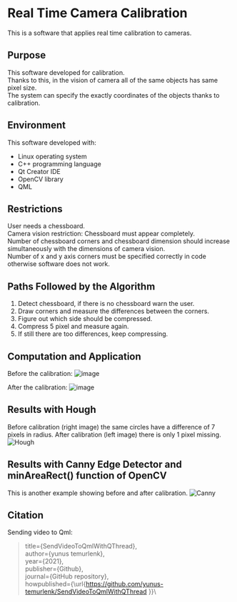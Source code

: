 # Real Time Camera Calibration
This is a software that applies real time calibration to cameras.

## Purpose
This software developed for calibration.\
Thanks to this, in the vision of camera all of the same objects has same pixel size.\
The system can specify the exactly coordinates of the objects thanks to calibration.

## Environment
This software developed with:
- Linux operating system 
- C++ programming language
- Qt Creator IDE
- OpenCV library
-	QML 

## Restrictions
User needs a chessboard.\
Camera vision restriction: Chessboard must appear completely.\
Number of chessboard corners and chessboard dimension should increase simultaneously with the dimensions of camera vision.\
Number of x and y axis corners must be specified correctly in code otherwise software does not work.

## Paths Followed by the Algorithm
1. Detect chessboard, if there is no chessboard warn the user.
2. Draw corners and measure the differences between the corners.
3. Figure out which side should be compressed.
4. Compress 5 pixel and measure again.
5. If still there are too differences, keep compressing.

## Computation and Application
Before the calibration:
![image](https://user-images.githubusercontent.com/86148100/163863073-3a4a3f02-72f8-4b4e-bba6-a7be99ce44e3.png)

 After the calibration:
![image](https://user-images.githubusercontent.com/86148100/163863128-7b941374-7725-4f4e-b973-f4661f239b85.png)

## Results with Hough
Before calibration (right image) the same circles have a difference of 7 pixels in radius.
After calibration (left image) there is only 1 pixel missing.
![Hough](https://user-images.githubusercontent.com/86148100/163863667-049460d0-acc2-43e9-99ab-f4a15f685e7b.png)

## Results with Canny Edge Detector and minAreaRect() function of OpenCV
This is another example showing before and after calibration.
![Canny](https://user-images.githubusercontent.com/86148100/163863966-8e3dc4e8-7856-4951-ac4c-b250c543f49a.png)

## Citation
Sending video to Qml:
> title={SendVideoToQmlWithQThread},\
  author={yunus temurlenk},\
  year={2021},\
  publisher={Github},\
  journal={GitHub repository},\
  howpublished={\url{https://github.com/yunus-temurlenk/SendVideoToQmlWithQThread }}\
